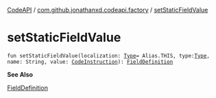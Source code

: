 [CodeAPI](../index.md) / [com.github.jonathanxd.codeapi.factory](index.md) / [setStaticFieldValue](.)

# setStaticFieldValue

`fun setStaticFieldValue(localization: `[`Type`](http://docs.oracle.com/javase/6/docs/api/java/lang/reflect/Type.html)` = Alias.THIS, type: `[`Type`](http://docs.oracle.com/javase/6/docs/api/java/lang/reflect/Type.html)`, name: String, value: `[`CodeInstruction`](../com.github.jonathanxd.codeapi/-code-instruction.md)`): `[`FieldDefinition`](../com.github.jonathanxd.codeapi.base/-field-definition/index.md)

**See Also**

[FieldDefinition](../com.github.jonathanxd.codeapi.base/-field-definition/index.md)

